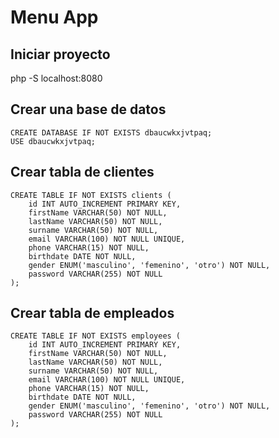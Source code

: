 # Menu App

## Iniciar proyecto

php -S localhost:8080

## Crear una base de datos

```
CREATE DATABASE IF NOT EXISTS dbaucwkxjvtpaq;
USE dbaucwkxjvtpaq;
```

## Crear tabla de clientes

```
CREATE TABLE IF NOT EXISTS clients (
    id INT AUTO_INCREMENT PRIMARY KEY,
    firstName VARCHAR(50) NOT NULL,
    lastName VARCHAR(50) NOT NULL,
    surname VARCHAR(50) NOT NULL,
    email VARCHAR(100) NOT NULL UNIQUE,
    phone VARCHAR(15) NOT NULL,
    birthdate DATE NOT NULL,
    gender ENUM('masculino', 'femenino', 'otro') NOT NULL,
    password VARCHAR(255) NOT NULL
);
```

## Crear tabla de empleados

```
CREATE TABLE IF NOT EXISTS employees (
    id INT AUTO_INCREMENT PRIMARY KEY,
    firstName VARCHAR(50) NOT NULL,
    lastName VARCHAR(50) NOT NULL,
    surname VARCHAR(50) NOT NULL,
    email VARCHAR(100) NOT NULL UNIQUE,
    phone VARCHAR(15) NOT NULL,
    birthdate DATE NOT NULL,
    gender ENUM('masculino', 'femenino', 'otro') NOT NULL,
    password VARCHAR(255) NOT NULL
);
```
